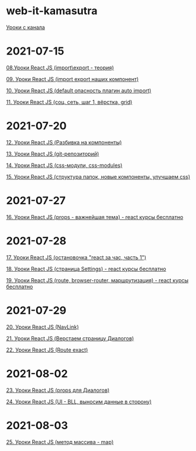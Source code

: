 # web-it-kamasutra

[Уроки с канала](https://www.youtube.com/playlist?list=PLcvhF2Wqh7DNVy1OCUpG3i5lyxyBWhGZ8)

# 2021-07-15

[08.Уроки React JS (import\export - теория)](https://www.youtube.com/watch?v=lXpPS4wKDfE&list=PLcvhF2Wqh7DNVy1OCUpG3i5lyxyBWhGZ8&index=9)

[09. Уроки React JS (import export наших компонент)](https://www.youtube.com/watch?v=VTr3pCutjxg&list=PLcvhF2Wqh7DNVy1OCUpG3i5lyxyBWhGZ8&index=9)

[10. Уроки React JS (default опасность плагин auto import)](https://www.youtube.com/watch?v=TZUPCqfs8VU)

[11. Уроки React JS (соц. сеть, шаг 1, вёрстка, grid)](https://www.youtube.com/watch?v=t6rAzhi3vjQ)

# 2021-07-20

[12. Уроки React JS (Разбивка на компоненты)](https://www.youtube.com/watch?v=00ZNuBIE-pM)

[13. Уроки React JS (git-репозиторий)](https://www.youtube.com/watch?v=6pAkynDPXEc)

[14. Уроки React JS (css-модули, css-modules)](https://www.youtube.com/watch?v=bQ3UPYFHyJ0)

[15. Уроки React JS (структура папок, новые компоненты, улучшаем css)](https://www.youtube.com/watch?v=8VOuxijh9_s)

# 2021-07-27

[16. Уроки React JS (props - важнейшая тема) - react курсы бесплатно](https://www.youtube.com/watch?v=-mDs48HB3II)

# 2021-07-28

[17. Уроки React JS (остановочка "react за час, часть 1")](https://www.youtube.com/watch?v=Ps2TiA5dIKc)

[18. Уроки React JS (страница Settings) - react курсы бесплатно](https://www.youtube.com/watch?v=IL1LTYDNAhk)

[19. Уроки React JS (route, browser-router, маршрутизация) - react курсы бесплатно](https://www.youtube.com/watch?v=5X5ZLWdAnt4)

# 2021-07-29

[20. Уроки React JS (NavLink)](https://www.youtube.com/watch?v=Wm62LRtxomk)

[21. Уроки React JS (Верстаем страницу Диалогов)](https://www.youtube.com/watch?v=vcGrFNXy3zk)

[22. Уроки React JS (Route exact)](https://www.youtube.com/watch?v=HfGD5xRIiMU)

# 2021-08-02

[23. Уроки React JS (props для Диалогов)](https://www.youtube.com/watch?v=DnRvj9A_1ps)

[24. Уроки React JS (UI - BLL, выносим данные в сторону)](https://www.youtube.com/watch?v=M7wWqAsw_iE)

# 2021-08-03

[25. Уроки React JS (метод массива - map)](https://www.youtube.com/watch?v=IG2I3j1vCfQ&t=1s)

[]()

[]()

[]()

[]()

[]()

[]()

[]()

[]()

[]()

[]()

[]()
